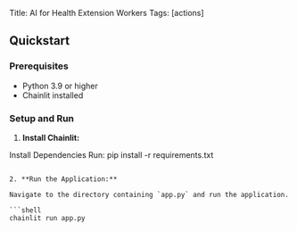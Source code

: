 Title: AI for Health Extension Workers
Tags: [actions]


## Quickstart

### Prerequisites

- Python 3.9 or higher
- Chainlit installed

### Setup and Run

1. **Install Chainlit:**


 Install Dependencies
        Run: pip install -r requirements.txt
```

2. **Run the Application:**

Navigate to the directory containing `app.py` and run the application.

```shell
chainlit run app.py
```
